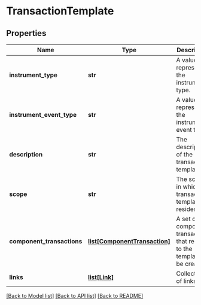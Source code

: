 # TransactionTemplate


## Properties
Name | Type | Description | Notes
------------ | ------------- | ------------- | -------------
**instrument_type** | **str** | A value that represents the instrument type. | 
**instrument_event_type** | **str** | A value that represents the instrument event type. | 
**description** | **str** | The description of the transaction template. | 
**scope** | **str** | The scope in which the transaction template resides. | 
**component_transactions** | [**list[ComponentTransaction]**](ComponentTransaction.md) | A set of component transactions that relate to the template to be created. | 
**links** | [**list[Link]**](Link.md) | Collection of links. | [optional] 

[[Back to Model list]](../README.md#documentation-for-models) [[Back to API list]](../README.md#documentation-for-api-endpoints) [[Back to README]](../README.md)


